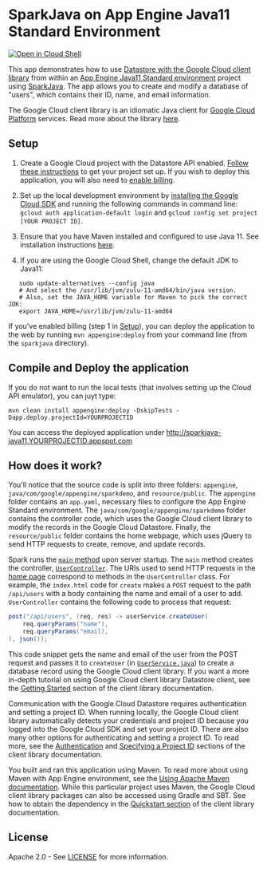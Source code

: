 # SparkJava on App Engine Java11 Standard Environment

<a href="https://console.cloud.google.com/cloudshell/open?git_repo=https://github.com/GoogleCloudPlatform/java-docs-samples&page=editor&open_in_editor=flexible/sparkjava/README.md">
<img alt="Open in Cloud Shell" src ="http://gstatic.com/cloudssh/images/open-btn.png"></a>

This app demonstrates how to use [Datastore with the Google Cloud client
library](https://github.com/GoogleCloudPlatform/google-cloud-java/tree/master/google-cloud-datastore)
from within an [App Engine Java11 Standard
environment](https://cloud.google.com/appengine/docs/standard/java/hello-world)
project using [SparkJava](http://sparkjava.com/). The app allows you to create
and modify a database of "users", which contains their ID, name, and email
information.

The Google Cloud client library is an idiomatic Java client for [Google Cloud
Platform](https://cloud.google.com/) services. Read more about the library
[here](https://github.com/GoogleCloudPlatform/google-cloud-java).

Setup
-----

1.  Create a Google Cloud project with the Datastore API enabled.
    [Follow these
    instructions](https://cloud.google.com/docs/authentication#preparation) to
    get your project set up. If you wish to deploy this application, you will
    also need to [enable
    billing](https://support.google.com/cloud/?rd=2#topic=6288636).

2. Set up the local development environment by [installing the Google Cloud
   SDK](https://cloud.google.com/sdk/) and running the following commands in
   command line: `gcloud auth application-default login` and `gcloud config set project [YOUR
   PROJECT ID]`.

3. Ensure that you have Maven installed and configured to use Java 11. See
   installation instructions [here](https://maven.apache.org/install.html).

4. If you are using the Google Cloud Shell, change the default JDK to Java11:

```
   sudo update-alternatives --config java
   # And select the /usr/lib/jvm/zulu-11-amd64/bin/java version.
   # Also, set the JAVA_HOME variable for Maven to pick the correct JDK:
   export JAVA_HOME=/usr/lib/jvm/zulu-11-amd64
```


If you've enabled billing (step 1 in [Setup](#Setup)), you can deploy the
application to the web by running `mvn appengine:deploy` from your command line
(from the `sparkjava` directory).

Compile and Deploy the application
-----------------

If you do not want to run the local tests (that involves setting up the Cloud API emulator), you can juyt type:

```
mvn clean install appengine:deploy -DskipTests -Dapp.deploy.projectId=YOURPROJECTID
```

You can access the deployed application under http://sparkjava-java11.YOURPROJECTID.appspot.com

How does it work?
-----------------

You'll notice that the source code is split into three folders: `appengine`,
`java/com/google/appengine/sparkdemo`, and `resource/public`. The `appengine`
folder contains an `app.yaml`, necessary files to configure
the App Engine Standard
environment. The
`java/com/google/appengine/sparkdemo` folder contains the controller code,
which uses the Google Cloud client library to modify the records in the Google Cloud
Datastore. Finally, the `resource/public` folder contains the home webpage,
which uses jQuery to send HTTP requests to create, remove, and update records.

Spark runs the [`main`
method](https://github.com/GoogleCloudPlatform/java-docs-samples/blob/master/managedvms/sparkjava-demo/src/main/java/com/google/appengine/sparkdemo/Main.java)
upon server startup. The `main` method creates the controller,
[`UserController`](https://github.com/GoogleCloudPlatform/java-docs-samples/blob/master/managedvms/sparkjava-demo/src/main/java/com/google/appengine/sparkdemo/UserController.java).
The URIs used to send HTTP requests in the [home
page](https://github.com/GoogleCloudPlatform/java-docs-samples/blob/master/managedvms/sparkjava-demo/src/main/resources/public/index.html)
correspond to methods in the `UserController` class. For example, the
`index.html` code for `create` makes a `POST` request to the path `/api/users`
with a body containing the name and email of a user to add. `UserController`
contains the following code to process that request:

```java
post("/api/users", (req, res) -> userService.createUser(
    req.queryParams("name"),
    req.queryParams("email),
), json());
```
This code snippet gets the name and email of the user from the POST request and
passes it to `createUser` (in
[`UserService.java`](https://github.com/GoogleCloudPlatform/java-docs-samples/blob/master/managedvms/sparkjava-demo/src/main/java/com/google/appengine/sparkdemo/UserService.java))
to create a database record using the Google Cloud client library. If you want
a more in-depth tutorial on using Google Cloud client library Datastore client,
see the [Getting
Started](https://github.com/GoogleCloudPlatform/google-cloud-java/tree/master/google-cloud-datastore#getting-started)
section of the client library documentation.

Communication with the Google Cloud Datastore requires authentication and
setting a project ID. When running locally, the Google Cloud client library
automatically detects your credentials and project ID because you logged into
the Google Cloud SDK and set your project ID. There are also many other options
for authenticating and setting a project ID. To read more, see the
[Authentication](https://github.com/GoogleCloudPlatform/google-cloud-java#authentication)
and [Specifying a Project
ID](https://github.com/GoogleCloudPlatform/google-cloud-java#specifying-a-project-id)
sections of the client library documentation.

You built and ran this application using Maven. To read more about using Maven
with App Engine  environment, see the [Using Apache Maven
documentation](https://cloud.google.com/appengine/docs/standard/java/using-maven).
While this particular project uses Maven, the Google Cloud client library
packages can also be accessed using Gradle and SBT.  See how to obtain the
dependency in the [Quickstart
section](https://github.com/GoogleCloudPlatform/google-cloud-java#quickstart)
of the client library documentation.

License
-------

Apache 2.0 - See
[LICENSE](https://github.com/GoogleCloudPlatform/java-docs-samples/blob/master/LICENSE)
for more information.
